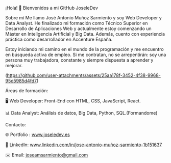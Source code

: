 ¡Hola! 👋 Bienvenidos a mi GitHub JoseleDev

Sobre mí
Me llamo José Antonio Muñoz Sarmiento y soy Web Developer y Data Analyst. He finalizado mi formación como Técnico Superior en Desarrollo de Aplicaciones Web y actualmente estoy comenzando un Máster en Inteligencia Artificial y Big Data. Además, cuento con experiencia práctica como desarrollador en Accenture España.

Estoy iniciando mi camino en el mundo de la programación y me encuentro en búsqueda activa de empleo. Si me contratan, no se arrepentirán: soy una persona muy trabajadora, constante y siempre dispuesta a aprender y mejorar.

(https://github.com/user-attachments/assets/25aa178f-3452-4f38-9968-95d5985d4fd7)

Áreas de formación:

🖥️ Web Developer: Front-End con HTML, CSS, JavaScript, React.

📊 Data Analyst: Análisis de datos, Big Data, Python, SQL.(Formandome)

Contacto:

🌐 Portfolio : www.joseledev.es

💼 LinkedIn: www.linkedin.com/in/jose-antonio-muñoz-sarmiento-1b151637

✉️ Email: joseamsarmiento@gmail.com




<!--
**JoseleDev23/JoseleDev23** is a ✨ _special_ ✨ repository because its `README.md` (this file) appears on your GitHub profile.

Here are some ideas to get you started:

- 🔭 I’m currently working on ...
- 🌱 I’m currently learning ...
- 👯 I’m looking to collaborate on ...
- 🤔 I’m looking for help with ...
- 💬 Ask me about ...
- 📫 How to reach me: ...
- 😄 Pronouns: ...
- ⚡ Fun fact: ...
-->
